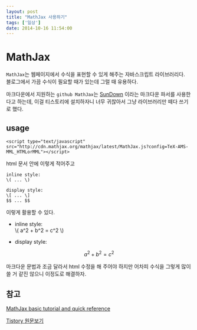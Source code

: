```yaml
---
layout: post
title: "MathJax 사용하기"
tags: ['일상']
date: 2014-10-16 11:54:00
---
```

# MathJax

`MathJax`는 웹페이지에서 수식을 표현할 수 있게 해주는 자바스크립트 라이브러리다.  
블로그에서 가끔 수식이 필요할 때가 있는데 그럴 때 유용하다.

마크다운에서 지원하는 `github MathJax`는 [SunDown](https://github.com/vmg/sundown) 이라는 마크다운 파서를 사용한다고 하는데, 이걸 티스토리에 설치하자니 너무 귀찮아서 그냥 라이브러리만 떼다 쓰기로 했다.

## usage
    
    
    <script type="text/javascript" src="http://cdn.mathjax.org/mathjax/latest/MathJax.js?config=TeX-AMS-MML_HTMLorMML"></script>
    

html 문서 안에 이렇게 적어주고
    
    
    inline style:
    \( ... \)
    
    display style:
    \[ ... \]
    $$ ... $$
    

이렇게 활용할 수 있다.

  * inline style:  
\\( a^2 + b^2 = c^2 \\)

  * display style:

$$a^2 + b^2 = c^2$$

마크다운 문법과 조금 달라서 html 수정을 해 주어야 하지만 어차피 수식을 그렇게 많이 쓸 거 같진 않으니 이정도로 해결하자.

## 참고

[MathJax basic tutorial and quick reference](http://meta.math.stackexchange.com/questions/5020/mathjax-basic-tutorial-and-quick-reference)


[Tistory 원문보기](http://khanrc.tistory.com/59)
